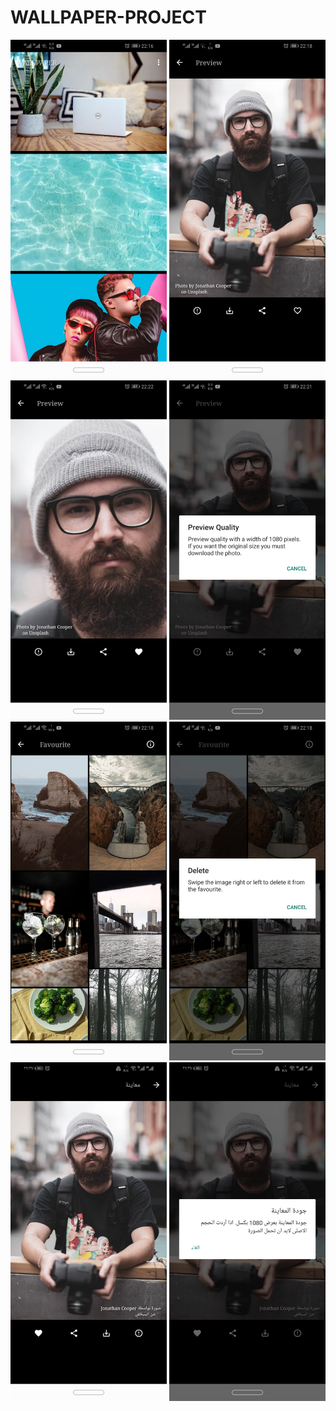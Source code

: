 # WALLPAPER-PROJECT
<img src="images/2-home.jpeg" width="250"> <img src="images/3-details.jpeg" width="250"> 
<img src="images/4-zoom.jpeg" width="250"> 
<img src="images/5-preview.jpeg" width="250"> 
<img src="images/6-favourite.jpeg" width="250"> 
<img src="images/7-delete.jpeg" width="250"> 
<img src="images/10-details-arabic.jpeg" width="250"> 
<img src="images/11-preview-arabic.jpeg" width="250"> 

